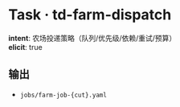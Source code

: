# Task · td-farm-dispatch

**intent**: 农场投递策略（队列/优先级/依赖/重试/预算）  
**elicit**: true

## 输出

- `jobs/farm-job-{cut}.yaml`
